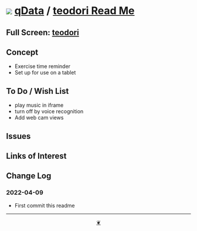 # [![](https://pushme-pullyou.github.io/tootoo-2022/assets/icons/mark-github.svg )]( https://github.com/theo-armour/qdata/tree/master/apps/teodori/ "Source code on GitHub" ) [qData]( https://theo-armour.github.io/qdata/ "Home page" ) / [teodori Read Me]( https://theo-armour.github.io/qdata/#apps/teodori/README.md)


<!--@@@
<div class=iframe-resize ><iframe src=https://theo-armour.github.io/qdata/apps/teodori/ height=100% width=100% ></iframe></div>
_"teodori" in a resizable window. One finger to rotate. Two to zoom._
@@@-->

## Full Screen: [teodori]( https://theo-armour.github.io/qdata/apps/teodori/ )


## Concept

* Exercise time reminder
* Set up for use on a tablet

## To Do / Wish List

* play music in iframe
* turn off by voice recognition
* Add web cam views

## Issues


## Links of Interest


## Change Log


### 2022-04-09

* First commit this readme


***

<center title="Hello! Click me to go up to the top" ><a class=aDingbat href=javascript:window.main.scrollTo(0,0);> ❦ </a></center>
